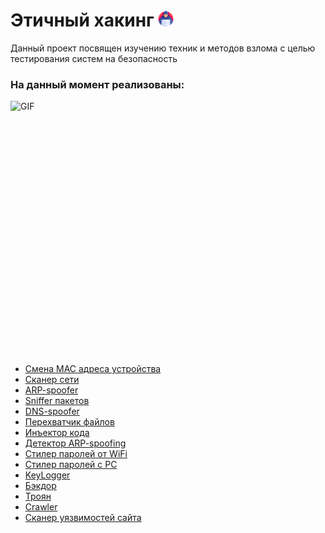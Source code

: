 # Этичный хакинг  <img align="" src="https://github.com/Maxsmile123/Maxsmile123/blob/333a0368f66c4b37dfefea27ff1833aba50d7ad3/res/hacker.png" height="25px" width="25px">
Данный проект посвящен изучению техник и методов взлома с целью тестирования систем на безопасность  
### На данный момент реализованы: 
<img alt="GIF" align="right" src="https://github.com/Maxsmile123/Maxsmile123/blob/5ec79ff46a2beb1da4faa43ad543dadce472f7b3/res/2cb8ab4aa36fc040dc4c34f1b4e3ba33.gif" width="590" height="420"/>

* [Смена MAC адреса устройства](MAC_Address_Changer)  
* [Сканер сети](Network_Scaner)  
* [ARP-spoofer](ARP_Spoofing)
* [Sniffer пакетов](Packet_Sniffer)
* [DNS-spoofer](DNS_Spoofing)
* [Перехватчик файлов](File_Interceptor)
* [Инъектор кода](Code_Injector)
* [Детектор ARP-spoofing](ARP_Spoofing_Detector)
* [Стилер паролей от WiFi](Wifi_Password_Stealer)
* [Стилер паролей с PC](Password_Stealer)
* [KeyLogger](KeyLogger)
* [Бэкдор](Backdoor)
* [Троян](Trojan)
* [Crawler](Crawler)
* [Сканер уязвимостей сайта](Vulnerability_Scanner)



